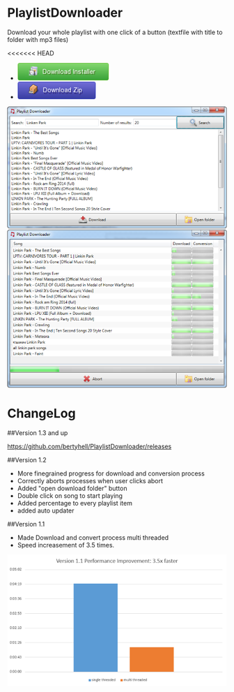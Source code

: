 PlaylistDownloader
==================

Download your whole playlist with one click of a button (textfile with title to folder with mp3 files)

<<<<<<< HEAD
- [![Download](img/download-installer.png)](PlaylistDownloaderSetup.exe)
- [![Download](img/download-zip.png)](PlayListDownloaderDist.zip)


![main window screenshot](img/screenshot1.png)
![main window screenshot](img/screenshot2.png)

ChangeLog
=========

##Version 1.3 and up

https://github.com/bertyhell/PlaylistDownloader/releases

##Version 1.2

- More finegrained progress for download and conversion process
- Correctly aborts processes when user clicks abort
- Added "open download folder" button
- Double click on song to start playing
- Added percentage to every playlist item
- added auto updater

##Version 1.1

- Made Download and convert process multi threaded
- Speed increasement of 3.5 times.

![main window screenshot](img/performance_1.1.png)
